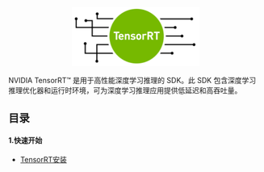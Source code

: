 <p align="center"><img width="50%" src="docs/tensorrt-logo-1024x475.png" /></p>
NVIDIA TensorRT™ 是用于高性能深度学习推理的 SDK。此 SDK 包含深度学习推理优化器和运行时环境，可为深度学习推理应用提供低延迟和高吞吐量。

## 目录

#### 1.快速开始

- [TensorRT安装](./tutorials/quick_start.md)

